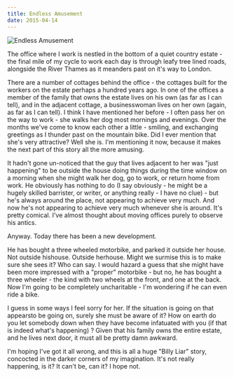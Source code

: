 ```yaml
---
title: Endless Amusement
date: 2015-04-14
---
```


![Endless Amusement](https://source.unsplash.com/gp8BLyaTaA0/1600x900)

The office where I work is nestled in the bottom of a quiet country estate - the final mile of my cycle to work each day is through leafy tree lined roads, alongside the River Thames as it meanders past on it's way to London.

There are a number of cottages behind the office - the cottages built for the workers on the estate perhaps a hundred years ago. In one of the offices a member of the family that owns the estate lives on his own (as far as I can tell), and in the adjacent cottage, a businesswoman lives on her own (again, as far as I can tell). I think I have mentioned her before - I often pass her on the way to work - she walks her dog most mornings and evenings. Over the months we've come to know each other a little - smiling, and exchanging greetings as I thunder past on the mountain bike. Did I ever mention that she's very attractive? Well she is. I'm mentioning it now, because it makes the next part of this story all the more amusing.

It hadn't gone un-noticed that the guy that lives adjacent to her was "just happening" to be outside the house doing things during the time window on a morning when she might walk her dog, go to work, or return home from work. He obviously has nothing to do (I say obviously - he might be a hugely skilled barrister, or writer, or anything really - I have no clue) - but he's always around the place, not appearing to achieve very much. And now he's not appearing to achieve very much whenever she is around. It's pretty comical. I've almost thought about moving offices purely to observe his antics.

Anyway. Today there has been a new development.

He has bought a three wheeled motorbike, and parked it outside her house. Not outside hishouse. Outside herhouse. Might we surmise this is to make sure she sees it? Who can say. I would hazard a guess that she might have been more impressed with a "proper" motorbike - but no, he has bought a three wheeler - the kind with two wheels at the front, and one at the back. Now I'm going to be completely uncharitable - I'm wondering if he can even ride a bike.

I guess in some ways I feel sorry for her. If the situation is going on that appearsto be going on, surely she must be aware of it? How on earth do you let somebody down when they have become infatuated with you (if that is indeed what's happening) ? Given that his family owns the entire estate, and he lives next door, it must all be pretty damn awkward.

I'm hoping I've got it all wrong, and this is all a huge "Billy Liar" story, concocted in the darker corners of my imagination. It's not really happening, is it? It can't be, can it? I hope not.